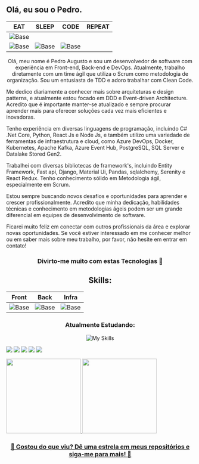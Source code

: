 ## Olá, eu sou o Pedro.
| EAT | SLEEP | CODE | REPEAT |
|----------|---------|-----------|-----------|
|![Base](https://media1.giphy.com/media/3o85xuMR2RRw0HkocE/giphy.gif?cid=ecf05e47dizxbh3rxc75owwiqbrttofa9ry34y7x0ie3fmef&ep=v1_gifs_search&rid=giphy.gif&ct=g) 
|![Base](https://media.tenor.com/TNuCg_xYOTgAAAAC/south-park-eric-cartman.gif)  |![Base]([t](https://i.pinimg.com/originals/e4/46/c6/e446c6cc67880c066cc0358e77a0cdfd.gif))   |   ![Base](https://super.abril.com.br/wp-content/uploads/2019/09/bh_accretiondisk_sim_stationary_websize.gif?w=1024)   |
<div>
<!--   |![Base]<img align="center" src="https://media.giphy.com/media/13HgwGsXF0aiGY/giphy.gif" width="300">| -->

 
  
  <p align="center">
    Olá, meu nome é Pedro Augusto e sou um desenvolvedor de software com experiência em Front-end, Back-end e DevOps. Atualmente, trabalho diretamente com um time ágil que utiliza o Scrum como metodologia de organização. Sou um entusiasta de TDD e adoro trabalhar com Clean Code.
  
  Me dedico diariamente a conhecer mais sobre arquiteturas e design patterns, e atualmente estou focado em DDD e Event-driven Architecture. Acredito que é importante manter-se atualizado e sempre procurar aprender mais para oferecer soluções cada vez mais eficientes e inovadoras.
  
  Tenho experiência em diversas linguagens de programação, incluindo C# .Net Core, Python, React Js e Node Js, e também utilizo uma variedade de ferramentas de infraestrutura e cloud, como Azure DevOps, Docker, Kubernetes, Apache Kafka, Azure Event Hub, PostgreSQL, SQL Server e Datalake Stored Gen2.
  
  Trabalhei com diversas bibliotecas de framework's, incluindo Entity Framework, Fast api, Django, Material Ui, Pandas, sqlalchemy, Serenity e React Redux. Tenho conhecimento sólido em Metodologia ágil, especialmente em Scrum.
  
  Estou sempre buscando novos desafios e oportunidades para aprender e crescer profissionalmente. Acredito que minha dedicação, habilidades técnicas e conhecimento em metodologias ágeis podem ser um grande diferencial em equipes de desenvolvimento de software.
  
  Ficarei muito feliz em conectar com outros profissionais da área e explorar novas oportunidades. Se você estiver interessado em me conhecer melhor ou em saber mais sobre meu trabalho, por favor, não hesite em entrar em contato!
  </p>

<div align="center">

### Divirto-me muito com estas Tecnologias 🔧
    
 ## Skills:
| Front | Back | Infra |
|----------|---------|-----------|
|![Base](https://skillicons.dev/icons?i=js,ts,react,nextjs,redux,materialui&perline=3) |![Base](https://skillicons.dev/icons?i=python,nodejs,cs,fastapi,ts,redis,express,dotnet,laravel&perline=3)  |![Base](https://skillicons.dev/icons?i=linux,azure,docker,kubernetes,git)   |                     
  
### Atualmente Estudando:
![My Skills](https://skillicons.dev/icons?i=php,tensorflow,aws)
    
  </div>

  </div>
</div>
<div>
  <p>
    
  </p>
  </div>
<div> 
  <a href="https://www.instagram.com/pedr0balhe/" target="_blank"><img src="https://img.shields.io/badge/-Instagram-%23E4405F?style=for-the-badge&logo=instagram&logoColor=white" target="_blank"></a>
 	<a href="https://www.twitch.tv/ellaotv" target="_blank"><img src="https://img.shields.io/badge/Twitch-9146FF?style=for-the-badge&logo=twitch&logoColor=white" target="_blank"></a>
 <a href="https://discord.gg/r9Te9e8a" target="_blank"><img src="https://img.shields.io/badge/Discord-7289DA?style=for-the-badge&logo=discord&logoColor=white" target="_blank"></a> 
  <a href = "mailto:prof.pedrobalhe@gmail.com"><img src="https://img.shields.io/badge/-Gmail-%23333?style=for-the-badge&logo=gmail&logoColor=white" target="_blank"></a>
  <a href="https://www.linkedin.com/in/pedrobalhe/" target="_blank"><img src="https://img.shields.io/badge/-LinkedIn-%230077B5?style=for-the-badge&logo=linkedin&logoColor=white" target="_blank"></a>
</div>

<div>
  <p>
    
  </p>
</div>
<div style="display: inline_block">
  <a href="https://github.com/pedro-canedo">
  <img height="200em" src="https://github-readme-stats.vercel.app/api?username=pedro-canedo&show_icons=true&theme=dark&include_all_commits=true&count_private=false"/>
  <img height="200em" src="https://github-readme-stats.vercel.app/api/top-langs/?username=pedro-canedo&layout=compact&langs_count=9&theme=dark"/>
</div>

<!-- Adicionando um CTA -->
<div align="center">
  <h3>🌟 Gostou do que viu? Dê uma estrela em meus repositórios e siga-me para mais! 🌟</h3>
</div>

<!-- Animação da cobra -->
<!--   ![Snake animation](https://github.com/pedro-canedo/pedro-canedo/blob/output/github-contribution-grid-snake.svg) -->
 

